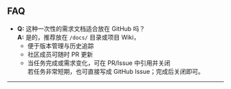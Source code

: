 ## FAQ

- **Q:** 这种一次性的需求文档适合放在 GitHub 吗？  
  **A:** 是的，推荐放在 `/docs/` 目录或项目 Wiki，  
  - 便于版本管理与历史追踪  
  - 社区成员可随时 PR 更新  
  - 当任务完成或需求变化，可在 PR/Issue 中引用并关闭  
  若任务非常短期，也可直接写成 GitHub Issue；完成后关闭即可。

---
